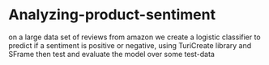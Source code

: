 # Analyzing-product-sentiment
on a large data set of reviews from amazon we create a logistic classifier to predict if a sentiment is positive or negative, using TuriCreate library and SFrame then test and evaluate the model over some test-data
